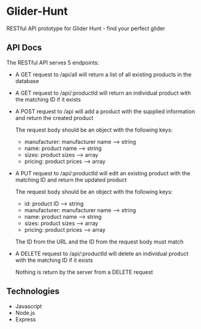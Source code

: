 # Glider-Hunt
RESTful API prototype for Glider Hunt - find your perfect glider

## API Docs

The RESTful API serves 5 endpoints:

- A GET request to /api/all will return a list of all existing products in the database
- A GET request to /api/:productId will return an individual product with the matching ID if it exists
- A POST request to /api will add a product with the supplied information and return the created product

  The request body should be an object with the following keys:
    * manufacturer: manufacturer name --> string
    * name: product name --> string
    * sizes: product sizes --> array
    * pricing: product prices --> array

- A PUT request to /api/:productId will edit an existing product with the matching ID and return the updated product

  The request body should be an object with the following keys:
    * id: product ID --> string
    * manufacturer: manufacturer name --> string
    * name: product name --> string
    * sizes: product sizes --> array
    * pricing: product prices --> array

  The ID from the URL and the ID from the request body must match

- A DELETE request to /api/:productId will delete an individual product with the matching ID if it exists       

  Nothing is return by the server from a DELETE request

## Technologies

- Javascript
- Node.js
- Express
